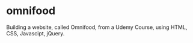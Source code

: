 # omnifood
Building a website, called Omnifood, from a Udemy Course, using HTML, CSS, Javascipt, jQuery.
